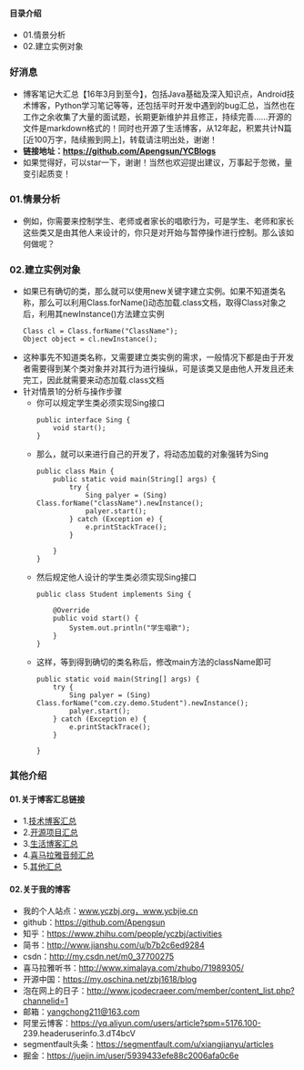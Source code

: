 #### 目录介绍
- 01.情景分析
- 02.建立实例对象



### 好消息
- 博客笔记大汇总【16年3月到至今】，包括Java基础及深入知识点，Android技术博客，Python学习笔记等等，还包括平时开发中遇到的bug汇总，当然也在工作之余收集了大量的面试题，长期更新维护并且修正，持续完善……开源的文件是markdown格式的！同时也开源了生活博客，从12年起，积累共计N篇[近100万字，陆续搬到网上]，转载请注明出处，谢谢！
- **链接地址：https://github.com/Apengsun/YCBlogs**
- 如果觉得好，可以star一下，谢谢！当然也欢迎提出建议，万事起于忽微，量变引起质变！


### 01.情景分析
- 例如，你需要来控制学生、老师或者家长的唱歌行为，可是学生、老师和家长这些类又是由其他人来设计的，你只是对开始与暂停操作进行控制。那么该如何做呢？



### 02.建立实例对象
- 如果已有确切的类，那么就可以使用new关键字建立实例。如果不知道类名称，那么可以利用Class.forName()动态加载.class文档，取得Class对象之后，利用其newInstance()方法建立实例
    ```
    Class cl = Class.forName("ClassName");
    Object object = cl.newInstance();
    ```
- 这种事先不知道类名称，又需要建立类实例的需求，一般情况下都是由于开发者需要得到某个类对象并对其行为进行操纵，可是该类又是由他人开发且还未完工，因此就需要来动态加载.class文档
- 针对情景1的分析与操作步骤
    - 你可以规定学生类必须实现Sing接口
        ```
        public interface Sing {
        	void start();
        }
        ```
    - 那么，就可以来进行自己的开发了，将动态加载的对象强转为Sing
        ```
        public class Main {
        	public static void main(String[] args) {
        		try {
        			Sing palyer = (Sing) Class.forName("className").newInstance();
        			palyer.start();
        		} catch (Exception e) {
        			e.printStackTrace();
        		}
        		
        	}
        }
        ```
    - 然后规定他人设计的学生类必须实现Sing接口
        ```
        public class Student implements Sing {
        
        	@Override
        	public void start() {
        		System.out.println("学生唱歌");
        	}
        }
        ```
    - 这样，等到得到确切的类名称后，修改main方法的className即可
        ```
        public static void main(String[] args) {
        	try {
        		Sing palyer = (Sing) Class.forName("com.czy.demo.Student").newInstance();
        		palyer.start();
        	} catch (Exception e) {
        		e.printStackTrace();
        	}
        	
        }
        ```


### 其他介绍
#### 01.关于博客汇总链接
- 1.[技术博客汇总](https://www.jianshu.com/p/614cb839182c)
- 2.[开源项目汇总](https://blog.csdn.net/m0_37700275/article/details/80863574)
- 3.[生活博客汇总](https://blog.csdn.net/m0_37700275/article/details/79832978)
- 4.[喜马拉雅音频汇总](https://www.jianshu.com/p/f665de16d1eb)
- 5.[其他汇总](https://www.jianshu.com/p/53017c3fc75d)



#### 02.关于我的博客
- 我的个人站点：www.yczbj.org，www.ycbjie.cn
- github：https://github.com/Apengsun
- 知乎：https://www.zhihu.com/people/yczbj/activities
- 简书：http://www.jianshu.com/u/b7b2c6ed9284
- csdn：http://my.csdn.net/m0_37700275
- 喜马拉雅听书：http://www.ximalaya.com/zhubo/71989305/
- 开源中国：https://my.oschina.net/zbj1618/blog
- 泡在网上的日子：http://www.jcodecraeer.com/member/content_list.php?channelid=1
- 邮箱：yangchong211@163.com
- 阿里云博客：https://yq.aliyun.com/users/article?spm=5176.100- 239.headeruserinfo.3.dT4bcV
- segmentfault头条：https://segmentfault.com/u/xiangjianyu/articles
- 掘金：https://juejin.im/user/5939433efe88c2006afa0c6e





